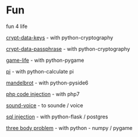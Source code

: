 # Fun

fun 4 life

<a href="./crypt-data-keys/">crypt-data-keys</a> - with python-cryptography


<a href="./crypt-data-passphrase/">crypt-data-passphrase</a> - with python-cryptography


<a href="./game-life/">game-life</a> - with python-pygame


<a href="./pi/">pi</a> - with python-calculate pi


<a href="./mandelbrot/">mandelbrot</a> - with python-pyside6


<a href="./php-code-injection/">php code injection</a> - with php7


<a href="./sound-voice/">sound-voice</a> - to sounde / voice


<a href="./sql-injection/">sql injection</a> - with python-flask / postgres


<a href="./three-body_problem/">three body problem</a> - with python - numpy / pygame


